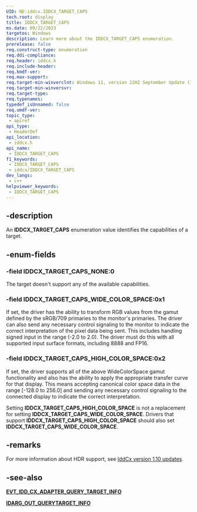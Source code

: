 ```yaml
---
UID: NE:iddcx.IDDCX_TARGET_CAPS
tech.root: display
title: IDDCX_TARGET_CAPS
ms.date: 09/22/2023
targetos: Windows
description: Learn more about the IDDCX_TARGET_CAPS enumeration.
prerelease: false
req.construct-type: enumeration
req.ddi-compliance: 
req.header: iddcx.h
req.include-header: 
req.kmdf-ver: 
req.max-support: 
req.target-min-winverclnt: Windows 11, version 22H2 September Update (IddCx version 1.10)
req.target-min-winversvr: 
req.target-type: 
req.typenames: 
typedef_isUnnamed: false
req.umdf-ver: 
topic_type:
 - apiref
api_type:
 - HeaderDef
api_location:
 - iddcx.h
api_name:
 - IDDCX_TARGET_CAPS
f1_keywords:
 - IDDCX_TARGET_CAPS
 - iddcx/IDDCX_TARGET_CAPS
dev_langs:
 - c++
helpviewer_keywords:
 - IDDCX_TARGET_CAPS
---
```


## -description

An **IDDCX_TARGET_CAPS** enumeration value identifies the capabilities of a target.

## -enum-fields

### -field IDDCX_TARGET_CAPS_NONE:0

The target doesn't support any of the available capabilities.

### -field IDDCX_TARGET_CAPS_WIDE_COLOR_SPACE:0x1

If set, the driver has the ability to transform RGB values from the gamut defined by the sRGB/709 primaries to the monitor's primaries. The driver can also send any necessary control signaling to the monitor to indicate the correct interpretation of the pixel data being sent. This includes handling signed input in the range (-2.0 to 2.0). The driver must do this with all supported input surface formats, including 8888 and FP16.

### -field IDDCX_TARGET_CAPS_HIGH_COLOR_SPACE:0x2

If set, the driver supports all of the above WideColorSpace gamut functionality and also has the ability to apply the appropriate transfer curve for that display. This means accepting canonical color space data in the range [-128.0 to 256.0] and sending any necessary control signaling to the connected display to indicate the correct interpretation.

Setting **IDDCX_TARGET_CAPS_HIGH_COLOR_SPACE** is not a replacement for setting **IDDCX_TARGET_CAPS_WIDE_COLOR_SPACE**. Drivers that support **IDDCX_TARGET_CAPS_HIGH_COLOR_SPACE** should also set **IDDCX_TARGET_CAPS_WIDE_COLOR_SPACE**.

## -remarks

For more information about HDR support, see [IddCx version 1.10 updates](/windows-hardware/drivers/display/iddcx1.10-updates).

## -see-also

[**EVT_IDD_CX_ADAPTER_QUERY_TARGET_INFO**](nc-iddcx-evt_idd_cx_adapter_query_target_info.md)

[**IDARG_OUT_QUERYTARGET_INFO**](ns-iddcx-idarg_out_querytarget_info.md)
